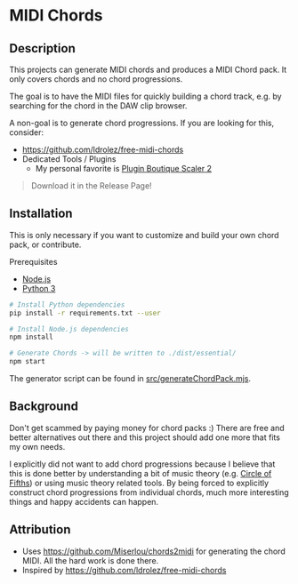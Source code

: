 # MIDI Chords

## Description

This projects can generate MIDI chords and produces a MIDI Chord pack.
It only covers chords and no chord progressions.

The goal is to have the MIDI files for quickly building a chord track, e.g. by searching for the chord in the DAW clip browser.

A non-goal is to generate chord progressions. If you are looking for this, consider:
* https://github.com/ldrolez/free-midi-chords
* Dedicated Tools / Plugins
    * My personal favorite is [Plugin Boutique Scaler 2](https://www.pluginboutique.com/meta_products/6414)

> Download it in the Release Page!

## Installation

This is only necessary if you want to customize and build your own chord pack, or contribute.

Prerequisites
* [Node.js](https://nodejs.org/en/)
* [Python 3](https://www.python.org/downloads/)

```bash
# Install Python dependencies
pip install -r requirements.txt --user 

# Install Node.js dependencies
npm install

# Generate Chords -> will be written to ./dist/essential/
npm start
```

The generator script can be found in [src/generateChordPack.mjs](./src/generateChordPack.mjs).

## Background

Don't get scammed by paying money for chord packs :) 
There are free and better alternatives out there and this project should add one more that fits my own needs. 

I explicitly did not want to add chord progressions because I believe that this is done better by understanding a bit of music theory (e.g. [Circle of Fifths](https://en.wikipedia.org/wiki/Circle_of_fifths)) or using music theory related tools. By being forced to explicitly construct chord progressions from individual chords, much more interesting things and happy accidents can happen. 

## Attribution 

* Uses https://github.com/Miserlou/chords2midi for generating the chord MIDI. All the hard work is done there.
* Inspired by https://github.com/ldrolez/free-midi-chords 
